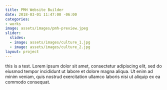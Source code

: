 ```yaml
---
title: PMH Website Builder
date: 2018-03-01 11:47:00 -06:00
categories:
- works
image: assets/images/pmh-preview.jpeg
slider:
  slides:
  - image: assets/images/culture_1.jpg
  - image: assets/images/culture_2.jpg
layout: project
---
```


this is a test. Lorem ipsum dolor sit amet, consectetur adipiscing elit, sed do eiusmod tempor incididunt ut labore et dolore magna aliqua. Ut enim ad minim veniam, quis nostrud exercitation ullamco laboris nisi ut aliquip ex ea commodo consequat.
